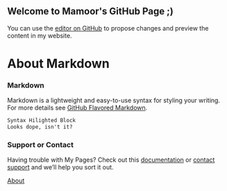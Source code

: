 ## Welcome to Mamoor's GitHub Page ;)

You can use the [editor on GitHub](https://github.com/MamoorJaanKhan/mamoorjaankhan.github.io) to propose changes and preview the content in my website.

# About Markdown

### Markdown

Markdown is a lightweight and easy-to-use syntax for styling your writing.
For more details see [GitHub Flavored Markdown](https://guides.github.com/features/mastering-markdown/).

```markdown
Syntax Hilighted Block
Looks dope, isn't it?
```

### Support or Contact

Having trouble with My Pages? Check out this [documentation](https://help.github.com/categories/github-pages-basics/) or [contact support](https://github.com/contact) and we’ll help you sort it out.


[About](https://mamoorjaankhan.github.io/about.md)

